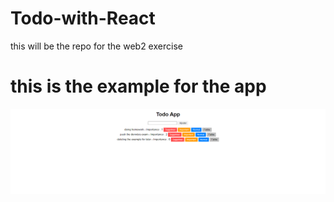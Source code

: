 # Todo-with-React
this will be the repo for the web2 exercise 


# this is the example for the app
![ex](/ex.png)
